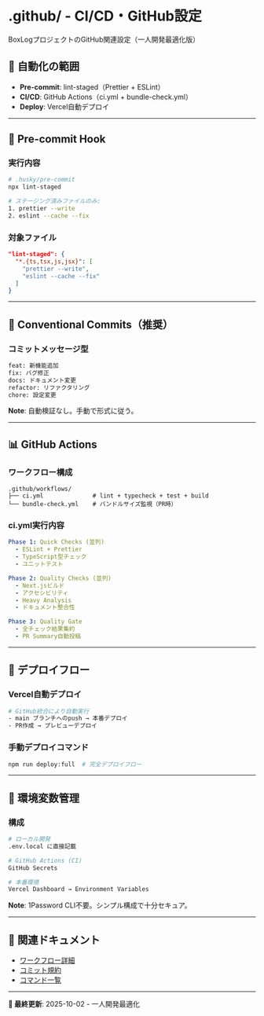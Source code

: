 # .github/ - CI/CD・GitHub設定

BoxLogプロジェクトのGitHub関連設定（一人開発最適化版）

## 🎯 自動化の範囲

- **Pre-commit**: lint-staged（Prettier + ESLint）
- **CI/CD**: GitHub Actions（ci.yml + bundle-check.yml）
- **Deploy**: Vercel自動デプロイ

---

## 🔧 Pre-commit Hook

### 実行内容
```bash
# .husky/pre-commit
npx lint-staged

# ステージング済みファイルのみ:
1. prettier --write
2. eslint --cache --fix
```

### 対象ファイル
```json
"lint-staged": {
  "*.{ts,tsx,js,jsx}": [
    "prettier --write",
    "eslint --cache --fix"
  ]
}
```

---

## 🚨 Conventional Commits（推奨）

### コミットメッセージ型
```bash
feat: 新機能追加
fix: バグ修正
docs: ドキュメント変更
refactor: リファクタリング
chore: 設定変更
```

**Note**: 自動検証なし。手動で形式に従う。

---

## 📊 GitHub Actions

### ワークフロー構成
```
.github/workflows/
├── ci.yml              # lint + typecheck + test + build
└── bundle-check.yml    # バンドルサイズ監視（PR時）
```

### ci.yml実行内容
```yaml
Phase 1: Quick Checks (並列)
  - ESLint + Prettier
  - TypeScript型チェック
  - ユニットテスト

Phase 2: Quality Checks (並列)
  - Next.jsビルド
  - アクセシビリティ
  - Heavy Analysis
  - ドキュメント整合性

Phase 3: Quality Gate
  - 全チェック結果集約
  - PR Summary自動投稿
```

---

## 🚀 デプロイフロー

### Vercel自動デプロイ
```bash
# GitHub統合により自動実行
- main ブランチへのpush → 本番デプロイ
- PR作成 → プレビューデプロイ
```

### 手動デプロイコマンド
```bash
npm run deploy:full  # 完全デプロイフロー
```

---

## 🔐 環境変数管理

### 構成
```bash
# ローカル開発
.env.local に直接記載

# GitHub Actions (CI)
GitHub Secrets

# 本番環境
Vercel Dashboard → Environment Variables
```

**Note**: 1Password CLI不要。シンプル構成で十分セキュア。

---

## 🔗 関連ドキュメント

- [ワークフロー詳細](./workflows/README.md)
- [コミット規約](../docs/development/COMMIT_RULES.md)
- [コマンド一覧](../docs/development/COMMANDS.md)

---

**📖 最終更新**: 2025-10-02 - 一人開発最適化
